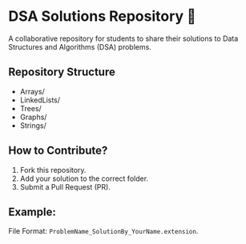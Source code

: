 # DSA Solutions Repository 🎯

A collaborative repository for students to share their solutions to Data Structures and Algorithms (DSA) problems.

## Repository Structure
- Arrays/
- LinkedLists/
- Trees/
- Graphs/
- Strings/

## How to Contribute?
1. Fork this repository.
2. Add your solution to the correct folder.
3. Submit a Pull Request (PR).

## Example:
File Format: `ProblemName_SolutionBy_YourName.extension`.
